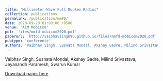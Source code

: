 ```yaml
---
title: "Millimeter-Wave Full Duplex Radios"
collection: publications
permalink: /publication/mmFD/
date: 2020-09-20 01:00:00 +0500
venue: 'ACM MobiCom'
pdf: 'files/mmfd-mobicom2020.pdf'
paperurl: 'http://vaibhavsingh96.github.io/files/mmfd-mobicom2020.pdf'
pubtype: 'conference'
authors: 'Vaibhav Singh, Susnata Mondal, Akshay Gadre, Milind Srivastava, Jeyanandh Paramesh, Swarun Kumar'
---
```

Vaibhav Singh, Susnata Mondal, Akshay Gadre, Milind Srivastava, Jeyanandh Paramesh, Swarun Kumar

[Download paper here](http://vaibhavsingh96.github.io/files/mmfd-mobicom2020.pdf)




